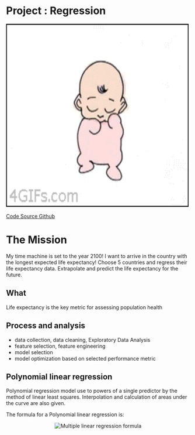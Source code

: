 # Project : Regression

<p align="left">
    <img src="./images/life.gif" width="500" height="500" style="float:center"> 
</p>

[Code Source Github](https://github.com/GitSanty/Model-Linear-Progression) 

# The Mission

My time machine is set to the year 2100! I want to arrive in the country with the longest expected life expectancy!
Choose 5 countries and regress their life expectancy data. Extrapolate and predict the life expectancy for the future.

 
## What
Life expectancy is the key metric for assessing population health


## Process and analysis
* data collection, data cleaning, Exploratory Data Analysis
* feature selection, feature engineering
* model selection 
* model optimization based on selected performance metric    


## Polynomial linear regression
Polynomial regression model use to powers of a single predictor by the method of linear least squares. Interpolation and calculation of areas under the curve are also given.

The formula for a Polynomial linear regression is:
<p align="center">
<img src="https://wikimedia.org/api/rest_v1/media/math/render/svg/441d157d1b9e322b3cf27b721a370be6844d30c8" alt="Multiple linear regression formula" width="215" height="59"  sizes="(max-width: 215px) 100vw, 215px" >
</p>


 